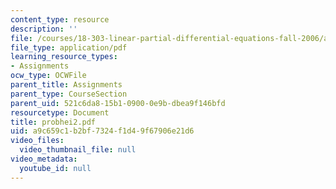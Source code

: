 ```yaml
---
content_type: resource
description: ''
file: /courses/18-303-linear-partial-differential-equations-fall-2006/a9c659c1b2bf7324f1d49f67906e21d6_probhei2.pdf
file_type: application/pdf
learning_resource_types:
- Assignments
ocw_type: OCWFile
parent_title: Assignments
parent_type: CourseSection
parent_uid: 521c6da8-15b1-0900-0e9b-dbea9f146bfd
resourcetype: Document
title: probhei2.pdf
uid: a9c659c1-b2bf-7324-f1d4-9f67906e21d6
video_files:
  video_thumbnail_file: null
video_metadata:
  youtube_id: null
---
```

